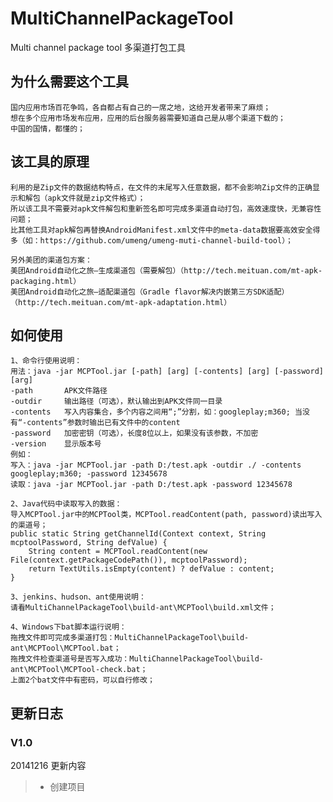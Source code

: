 # MultiChannelPackageTool
Multi channel package tool 多渠道打包工具

## 为什么需要这个工具
	国内应用市场百花争鸣，各自都占有自己的一席之地，这给开发者带来了麻烦；
	想在多个应用市场发布应用，应用的后台服务器需要知道自己是从哪个渠道下载的；
	中国的国情，都懂的；

## 该工具的原理
	利用的是Zip文件的数据结构特点，在文件的末尾写入任意数据，都不会影响Zip文件的正确显示和解包（apk文件就是zip文件格式）；
	所以该工具不需要对apk文件解包和重新签名即可完成多渠道自动打包，高效速度快，无兼容性问题；
	比其他工具对apk解包再替换AndroidManifest.xml文件中的meta-data数据要高效安全得多（如：https://github.com/umeng/umeng-muti-channel-build-tool）；
	
	另外美团的渠道包方案：
	美团Android自动化之旅—生成渠道包（需要解包）（http://tech.meituan.com/mt-apk-packaging.html）
	美团Android自动化之旅—适配渠道包（Gradle flavor解决内嵌第三方SDK适配）（http://tech.meituan.com/mt-apk-adaptation.html）

## 如何使用
	1、命令行使用说明：
	用法：java -jar MCPTool.jar [-path] [arg] [-contents] [arg] [-password] [arg]
	-path		APK文件路径
	-outdir		输出路径（可选），默认输出到APK文件同一目录
	-contents	写入内容集合，多个内容之间用“;”分割，如：googleplay;m360; 当没有“-contents”参数时输出已有文件中的content
	-password	加密密钥（可选），长度8位以上，如果没有该参数，不加密
	-version	显示版本号
	例如：
	写入：java -jar MCPTool.jar -path D:/test.apk -outdir ./ -contents googleplay;m360; -password 12345678
	读取：java -jar MCPTool.jar -path D:/test.apk -password 12345678
	
	2、Java代码中读取写入的数据：
	导入MCPTool.jar中的MCPTool类，MCPTool.readContent(path, password)读出写入的渠道号；
	public static String getChannelId(Context context, String mcptoolPassword, String defValue) {
		String content = MCPTool.readContent(new File(context.getPackageCodePath()), mcptoolPassword);
		return TextUtils.isEmpty(content) ? defValue : content;
	}
	
	3、jenkins、hudson、ant使用说明：
	请看MultiChannelPackageTool\build-ant\MCPTool\build.xml文件；
	
	4、Windows下bat脚本运行说明：
	拖拽文件即可完成多渠道打包：MultiChannelPackageTool\build-ant\MCPTool\MCPTool.bat；
	拖拽文件检查渠道号是否写入成功：MultiChannelPackageTool\build-ant\MCPTool\MCPTool-check.bat；
	上面2个bat文件中有密码，可以自行修改；

## 更新日志
### V1.0
20141216	更新内容
> * 创建项目